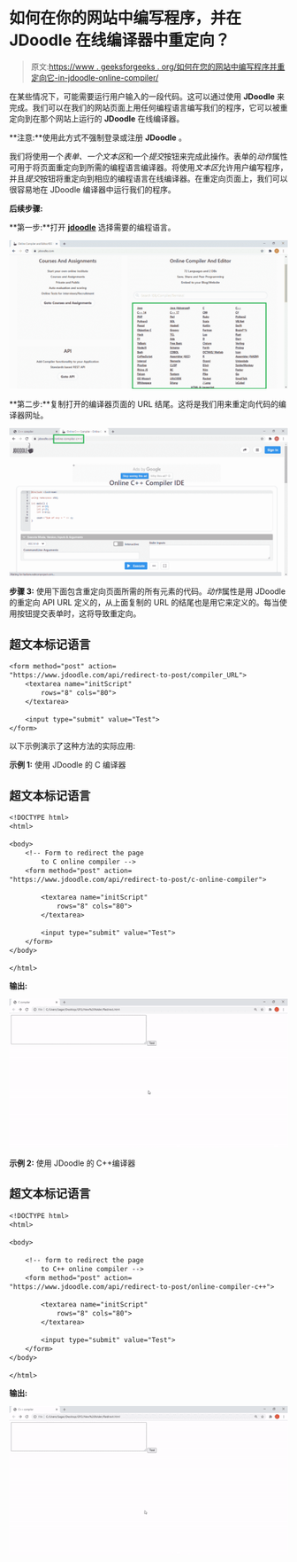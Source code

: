 # 如何在你的网站中编写程序，并在 JDoodle 在线编译器中重定向？

> 原文:[https://www . geeksforgeeks . org/如何在您的网站中编写程序并重定向它-in-jdoodle-online-compiler/](https://www.geeksforgeeks.org/how-to-write-programs-in-your-website-and-redirect-it-in-jdoodle-online-compiler/)

在某些情况下，可能需要运行用户输入的一段代码。这可以通过使用 **JDoodle** 来完成。我们可以在我们的网站页面上用任何编程语言编写我们的程序，它可以被重定向到在那个网站上运行的 **JDoodle** 在线编译器。

**注意:**使用此方式不强制登录或注册 **JDoodle** 。

我们将使用一个*表单、*一个*文本区*和一个*提交*按钮来完成此操作。表单的*动作*属性可用于将页面重定向到所需的编程语言编译器。将使用*文本区*允许用户编写程序，并且*提交*按钮将重定向到相应的编程语言在线编译器。在重定向页面上，我们可以很容易地在 JDoodle 编译器中运行我们的程序。

**后续步骤:**

**第一步:**打开 [**jdoodle**](https://www.jdoodle.com/) 选择需要的编程语言。

![](img/794307926bf7408a9f1fad9ec9437aab.png)

**第二步:**复制打开的编译器页面的 URL 结尾。这将是我们用来重定向代码的编译器网址。

![](img/ffe97c19892398ed03b391775a6bcd7b.png)

**步骤 3:** 使用下面包含重定向页面所需的所有元素的代码。*动作*属性是用 JDoodle 的重定向 API URL 定义的，从上面复制的 URL 的结尾也是用它来定义的。每当使用按钮提交表单时，这将导致重定向。

## 超文本标记语言

```htmlhtml
<form method="post" action=
"https://www.jdoodle.com/api/redirect-to-post/compiler_URL">
    <textarea name="initScript" 
        rows="8" cols="80">
    </textarea>

    <input type="submit" value="Test">
</form>
```

以下示例演示了这种方法的实际应用:

**示例 1:** 使用 JDoodle 的 C 编译器

## 超文本标记语言

```htmlhtml
<!DOCTYPE html>
<html>

<body>
    <!-- Form to redirect the page
        to C online compiler -->
    <form method="post" action=
"https://www.jdoodle.com/api/redirect-to-post/c-online-compiler">

        <textarea name="initScript" 
            rows="8" cols="80">
        </textarea>

        <input type="submit" value="Test">
    </form>
</body>

</html>
```

**输出:**

![](img/508f9457f13143f1caa51c8d9a086078.png)

**示例 2:** 使用 JDoodle 的 C++编译器

## 超文本标记语言

```htmlhtml
<!DOCTYPE html>
<html>

<body>

    <!-- form to redirect the page
        to C++ online compiler -->
    <form method="post" action=
"https://www.jdoodle.com/api/redirect-to-post/online-compiler-c++">

        <textarea name="initScript" 
            rows="8" cols="80">
        </textarea>

        <input type="submit" value="Test">
    </form>
</body>

</html>
```

**输出:**

![](img/bae645310cacc003c5347ad42cf3d110.png)
